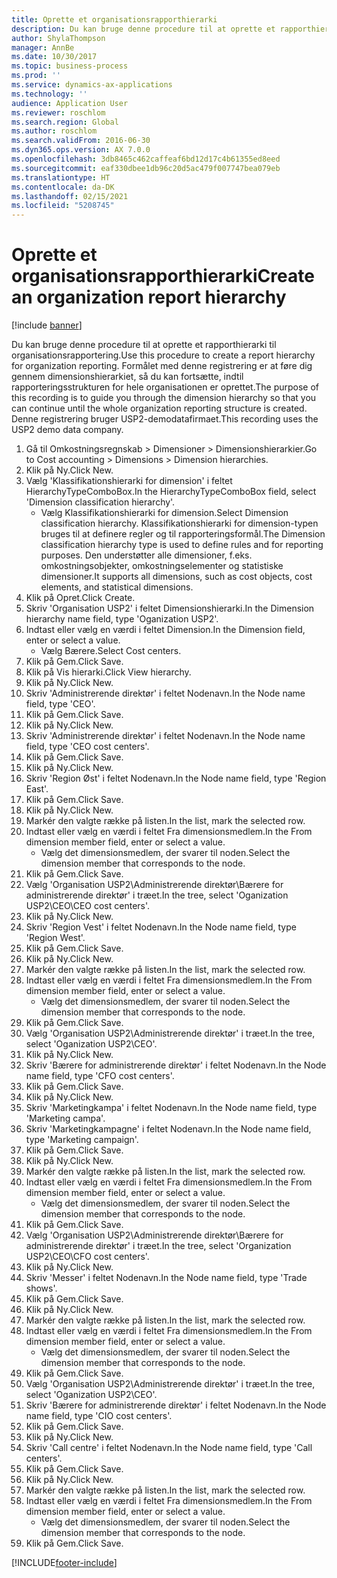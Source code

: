```yaml
---
title: Oprette et organisationsrapporthierarki
description: Du kan bruge denne procedure til at oprette et rapporthierarki til organisationsrapportering.
author: ShylaThompson
manager: AnnBe
ms.date: 10/30/2017
ms.topic: business-process
ms.prod: ''
ms.service: dynamics-ax-applications
ms.technology: ''
audience: Application User
ms.reviewer: roschlom
ms.search.region: Global
ms.author: roschlom
ms.search.validFrom: 2016-06-30
ms.dyn365.ops.version: AX 7.0.0
ms.openlocfilehash: 3db8465c462caffeaf6bd12d17c4b61355ed8eed
ms.sourcegitcommit: eaf330dbee1db96c20d5ac479f007747bea079eb
ms.translationtype: HT
ms.contentlocale: da-DK
ms.lasthandoff: 02/15/2021
ms.locfileid: "5208745"
---
```

# <a name="create-an-organization-report-hierarchy"></a><span data-ttu-id="0cb6d-103">Oprette et organisationsrapporthierarki</span><span class="sxs-lookup"><span data-stu-id="0cb6d-103">Create an organization report hierarchy</span></span>

[!include [banner](../../includes/banner.md)]

<span data-ttu-id="0cb6d-104">Du kan bruge denne procedure til at oprette et rapporthierarki til organisationsrapportering.</span><span class="sxs-lookup"><span data-stu-id="0cb6d-104">Use this procedure to create a report hierarchy for organization reporting.</span></span> <span data-ttu-id="0cb6d-105">Formålet med denne registrering er at føre dig gennem dimensionshierarkiet, så du kan fortsætte, indtil rapporteringsstrukturen for hele organisationen er oprettet.</span><span class="sxs-lookup"><span data-stu-id="0cb6d-105">The purpose of this recording is to guide you through the dimension hierarchy so that you can continue until the whole organization reporting structure is created.</span></span> <span data-ttu-id="0cb6d-106">Denne registrering bruger USP2-demodatafirmaet.</span><span class="sxs-lookup"><span data-stu-id="0cb6d-106">This recording uses the USP2 demo data company.</span></span>

1. <span data-ttu-id="0cb6d-107">Gå til Omkostningsregnskab > Dimensioner > Dimensionshierarkier.</span><span class="sxs-lookup"><span data-stu-id="0cb6d-107">Go to Cost accounting > Dimensions > Dimension hierarchies.</span></span>
2. <span data-ttu-id="0cb6d-108">Klik på Ny.</span><span class="sxs-lookup"><span data-stu-id="0cb6d-108">Click New.</span></span>
3. <span data-ttu-id="0cb6d-109">Vælg 'Klassifikationshierarki for dimension' i feltet HierarchyTypeComboBox.</span><span class="sxs-lookup"><span data-stu-id="0cb6d-109">In the HierarchyTypeComboBox field, select 'Dimension classification hierarchy'.</span></span>
    * <span data-ttu-id="0cb6d-110">Vælg Klassifikationshierarki for dimension.</span><span class="sxs-lookup"><span data-stu-id="0cb6d-110">Select Dimension classification hierarchy.</span></span> <span data-ttu-id="0cb6d-111">Klassifikationshierarki for dimension-typen bruges til at definere regler og til rapporteringsformål.</span><span class="sxs-lookup"><span data-stu-id="0cb6d-111">The Dimension classification hierarchy type is used to define rules and for reporting purposes.</span></span> <span data-ttu-id="0cb6d-112">Den understøtter alle dimensioner, f.eks. omkostningsobjekter, omkostningselementer og statistiske dimensioner.</span><span class="sxs-lookup"><span data-stu-id="0cb6d-112">It supports all dimensions, such as cost objects, cost elements, and statistical dimensions.</span></span>  
4. <span data-ttu-id="0cb6d-113">Klik på Opret.</span><span class="sxs-lookup"><span data-stu-id="0cb6d-113">Click Create.</span></span>
5. <span data-ttu-id="0cb6d-114">Skriv 'Organisation USP2' i feltet Dimensionshierarki.</span><span class="sxs-lookup"><span data-stu-id="0cb6d-114">In the Dimension hierarchy name field, type 'Oganization USP2'.</span></span>
6. <span data-ttu-id="0cb6d-115">Indtast eller vælg en værdi i feltet Dimension.</span><span class="sxs-lookup"><span data-stu-id="0cb6d-115">In the Dimension field, enter or select a value.</span></span>
    * <span data-ttu-id="0cb6d-116">Vælg Bærere.</span><span class="sxs-lookup"><span data-stu-id="0cb6d-116">Select Cost centers.</span></span>  
7. <span data-ttu-id="0cb6d-117">Klik på Gem.</span><span class="sxs-lookup"><span data-stu-id="0cb6d-117">Click Save.</span></span>
8. <span data-ttu-id="0cb6d-118">Klik på Vis hierarki.</span><span class="sxs-lookup"><span data-stu-id="0cb6d-118">Click View hierarchy.</span></span>
9. <span data-ttu-id="0cb6d-119">Klik på Ny.</span><span class="sxs-lookup"><span data-stu-id="0cb6d-119">Click New.</span></span>
10. <span data-ttu-id="0cb6d-120">Skriv 'Administrerende direktør' i feltet Nodenavn.</span><span class="sxs-lookup"><span data-stu-id="0cb6d-120">In the Node name field, type 'CEO'.</span></span>
11. <span data-ttu-id="0cb6d-121">Klik på Gem.</span><span class="sxs-lookup"><span data-stu-id="0cb6d-121">Click Save.</span></span>
12. <span data-ttu-id="0cb6d-122">Klik på Ny.</span><span class="sxs-lookup"><span data-stu-id="0cb6d-122">Click New.</span></span>
13. <span data-ttu-id="0cb6d-123">Skriv 'Administrerende direktør' i feltet Nodenavn.</span><span class="sxs-lookup"><span data-stu-id="0cb6d-123">In the Node name field, type 'CEO cost centers'.</span></span>
14. <span data-ttu-id="0cb6d-124">Klik på Gem.</span><span class="sxs-lookup"><span data-stu-id="0cb6d-124">Click Save.</span></span>
15. <span data-ttu-id="0cb6d-125">Klik på Ny.</span><span class="sxs-lookup"><span data-stu-id="0cb6d-125">Click New.</span></span>
16. <span data-ttu-id="0cb6d-126">Skriv 'Region Øst' i feltet Nodenavn.</span><span class="sxs-lookup"><span data-stu-id="0cb6d-126">In the Node name field, type 'Region East'.</span></span>
17. <span data-ttu-id="0cb6d-127">Klik på Gem.</span><span class="sxs-lookup"><span data-stu-id="0cb6d-127">Click Save.</span></span>
18. <span data-ttu-id="0cb6d-128">Klik på Ny.</span><span class="sxs-lookup"><span data-stu-id="0cb6d-128">Click New.</span></span>
19. <span data-ttu-id="0cb6d-129">Markér den valgte række på listen.</span><span class="sxs-lookup"><span data-stu-id="0cb6d-129">In the list, mark the selected row.</span></span>
20. <span data-ttu-id="0cb6d-130">Indtast eller vælg en værdi i feltet Fra dimensionsmedlem.</span><span class="sxs-lookup"><span data-stu-id="0cb6d-130">In the From dimension member field, enter or select a value.</span></span>
    * <span data-ttu-id="0cb6d-131">Vælg det dimensionsmedlem, der svarer til noden.</span><span class="sxs-lookup"><span data-stu-id="0cb6d-131">Select the dimension member that corresponds to the node.</span></span>  
21. <span data-ttu-id="0cb6d-132">Klik på Gem.</span><span class="sxs-lookup"><span data-stu-id="0cb6d-132">Click Save.</span></span>
22. <span data-ttu-id="0cb6d-133">Vælg 'Organisation USP2\Administrerende direktør\Bærere for administrerende direktør' i træet.</span><span class="sxs-lookup"><span data-stu-id="0cb6d-133">In the tree, select 'Oganization USP2\CEO\CEO cost centers'.</span></span>
23. <span data-ttu-id="0cb6d-134">Klik på Ny.</span><span class="sxs-lookup"><span data-stu-id="0cb6d-134">Click New.</span></span>
24. <span data-ttu-id="0cb6d-135">Skriv 'Region Vest' i feltet Nodenavn.</span><span class="sxs-lookup"><span data-stu-id="0cb6d-135">In the Node name field, type 'Region West'.</span></span>
25. <span data-ttu-id="0cb6d-136">Klik på Gem.</span><span class="sxs-lookup"><span data-stu-id="0cb6d-136">Click Save.</span></span>
26. <span data-ttu-id="0cb6d-137">Klik på Ny.</span><span class="sxs-lookup"><span data-stu-id="0cb6d-137">Click New.</span></span>
27. <span data-ttu-id="0cb6d-138">Markér den valgte række på listen.</span><span class="sxs-lookup"><span data-stu-id="0cb6d-138">In the list, mark the selected row.</span></span>
28. <span data-ttu-id="0cb6d-139">Indtast eller vælg en værdi i feltet Fra dimensionsmedlem.</span><span class="sxs-lookup"><span data-stu-id="0cb6d-139">In the From dimension member field, enter or select a value.</span></span>
    * <span data-ttu-id="0cb6d-140">Vælg det dimensionsmedlem, der svarer til noden.</span><span class="sxs-lookup"><span data-stu-id="0cb6d-140">Select the dimension member that corresponds to the node.</span></span>  
29. <span data-ttu-id="0cb6d-141">Klik på Gem.</span><span class="sxs-lookup"><span data-stu-id="0cb6d-141">Click Save.</span></span>
30. <span data-ttu-id="0cb6d-142">Vælg 'Organisation USP2\Administrerende direktør' i træet.</span><span class="sxs-lookup"><span data-stu-id="0cb6d-142">In the tree, select 'Oganization USP2\CEO'.</span></span>
31. <span data-ttu-id="0cb6d-143">Klik på Ny.</span><span class="sxs-lookup"><span data-stu-id="0cb6d-143">Click New.</span></span>
32. <span data-ttu-id="0cb6d-144">Skriv 'Bærere for administrerende direktør' i feltet Nodenavn.</span><span class="sxs-lookup"><span data-stu-id="0cb6d-144">In the Node name field, type 'CFO cost centers'.</span></span>
33. <span data-ttu-id="0cb6d-145">Klik på Gem.</span><span class="sxs-lookup"><span data-stu-id="0cb6d-145">Click Save.</span></span>
34. <span data-ttu-id="0cb6d-146">Klik på Ny.</span><span class="sxs-lookup"><span data-stu-id="0cb6d-146">Click New.</span></span>
35. <span data-ttu-id="0cb6d-147">Skriv 'Marketingkampa' i feltet Nodenavn.</span><span class="sxs-lookup"><span data-stu-id="0cb6d-147">In the Node name field, type 'Marketing campa'.</span></span>
36. <span data-ttu-id="0cb6d-148">Skriv 'Marketingkampagne' i feltet Nodenavn.</span><span class="sxs-lookup"><span data-stu-id="0cb6d-148">In the Node name field, type 'Marketing campaign'.</span></span>
37. <span data-ttu-id="0cb6d-149">Klik på Gem.</span><span class="sxs-lookup"><span data-stu-id="0cb6d-149">Click Save.</span></span>
38. <span data-ttu-id="0cb6d-150">Klik på Ny.</span><span class="sxs-lookup"><span data-stu-id="0cb6d-150">Click New.</span></span>
39. <span data-ttu-id="0cb6d-151">Markér den valgte række på listen.</span><span class="sxs-lookup"><span data-stu-id="0cb6d-151">In the list, mark the selected row.</span></span>
40. <span data-ttu-id="0cb6d-152">Indtast eller vælg en værdi i feltet Fra dimensionsmedlem.</span><span class="sxs-lookup"><span data-stu-id="0cb6d-152">In the From dimension member field, enter or select a value.</span></span>
    * <span data-ttu-id="0cb6d-153">Vælg det dimensionsmedlem, der svarer til noden.</span><span class="sxs-lookup"><span data-stu-id="0cb6d-153">Select the dimension member that corresponds to the node.</span></span>  
41. <span data-ttu-id="0cb6d-154">Klik på Gem.</span><span class="sxs-lookup"><span data-stu-id="0cb6d-154">Click Save.</span></span>
42. <span data-ttu-id="0cb6d-155">Vælg 'Organisation USP2\Administrerende direktør\Bærere for administrerende direktør' i træet.</span><span class="sxs-lookup"><span data-stu-id="0cb6d-155">In the tree, select 'Organization USP2\CEO\CFO cost centers'.</span></span>
43. <span data-ttu-id="0cb6d-156">Klik på Ny.</span><span class="sxs-lookup"><span data-stu-id="0cb6d-156">Click New.</span></span>
44. <span data-ttu-id="0cb6d-157">Skriv 'Messer' i feltet Nodenavn.</span><span class="sxs-lookup"><span data-stu-id="0cb6d-157">In the Node name field, type 'Trade shows'.</span></span>
45. <span data-ttu-id="0cb6d-158">Klik på Gem.</span><span class="sxs-lookup"><span data-stu-id="0cb6d-158">Click Save.</span></span>
46. <span data-ttu-id="0cb6d-159">Klik på Ny.</span><span class="sxs-lookup"><span data-stu-id="0cb6d-159">Click New.</span></span>
47. <span data-ttu-id="0cb6d-160">Markér den valgte række på listen.</span><span class="sxs-lookup"><span data-stu-id="0cb6d-160">In the list, mark the selected row.</span></span>
48. <span data-ttu-id="0cb6d-161">Indtast eller vælg en værdi i feltet Fra dimensionsmedlem.</span><span class="sxs-lookup"><span data-stu-id="0cb6d-161">In the From dimension member field, enter or select a value.</span></span>
    * <span data-ttu-id="0cb6d-162">Vælg det dimensionsmedlem, der svarer til noden.</span><span class="sxs-lookup"><span data-stu-id="0cb6d-162">Select the dimension member that corresponds to the node.</span></span>  
49. <span data-ttu-id="0cb6d-163">Klik på Gem.</span><span class="sxs-lookup"><span data-stu-id="0cb6d-163">Click Save.</span></span>
50. <span data-ttu-id="0cb6d-164">Vælg 'Organisation USP2\Administrerende direktør' i træet.</span><span class="sxs-lookup"><span data-stu-id="0cb6d-164">In the tree, select 'Oganization USP2\CEO'.</span></span>
51. <span data-ttu-id="0cb6d-165">Skriv 'Bærere for administrerende direktør' i feltet Nodenavn.</span><span class="sxs-lookup"><span data-stu-id="0cb6d-165">In the Node name field, type 'CIO cost centers'.</span></span>
52. <span data-ttu-id="0cb6d-166">Klik på Gem.</span><span class="sxs-lookup"><span data-stu-id="0cb6d-166">Click Save.</span></span>
53. <span data-ttu-id="0cb6d-167">Klik på Ny.</span><span class="sxs-lookup"><span data-stu-id="0cb6d-167">Click New.</span></span>
54. <span data-ttu-id="0cb6d-168">Skriv 'Call centre' i feltet Nodenavn.</span><span class="sxs-lookup"><span data-stu-id="0cb6d-168">In the Node name field, type 'Call centers'.</span></span>
55. <span data-ttu-id="0cb6d-169">Klik på Gem.</span><span class="sxs-lookup"><span data-stu-id="0cb6d-169">Click Save.</span></span>
56. <span data-ttu-id="0cb6d-170">Klik på Ny.</span><span class="sxs-lookup"><span data-stu-id="0cb6d-170">Click New.</span></span>
57. <span data-ttu-id="0cb6d-171">Markér den valgte række på listen.</span><span class="sxs-lookup"><span data-stu-id="0cb6d-171">In the list, mark the selected row.</span></span>
58. <span data-ttu-id="0cb6d-172">Indtast eller vælg en værdi i feltet Fra dimensionsmedlem.</span><span class="sxs-lookup"><span data-stu-id="0cb6d-172">In the From dimension member field, enter or select a value.</span></span>
    * <span data-ttu-id="0cb6d-173">Vælg det dimensionsmedlem, der svarer til noden.</span><span class="sxs-lookup"><span data-stu-id="0cb6d-173">Select the dimension member that corresponds to the node.</span></span>  
59. <span data-ttu-id="0cb6d-174">Klik på Gem.</span><span class="sxs-lookup"><span data-stu-id="0cb6d-174">Click Save.</span></span>



[!INCLUDE[footer-include](../../../includes/footer-banner.md)]